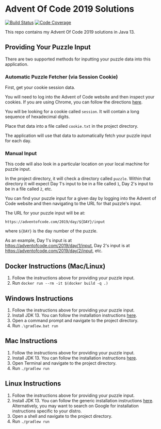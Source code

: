 # Advent Of Code 2019 Solutions

[![Build Status](https://travis-ci.org/akaritakai/AdventOfCode2019.svg)](https://travis-ci.org/akaritakai/AdventOfCode2019)
[![Code Coverage](https://img.shields.io/codecov/c/github/akaritakai/AdventOfCode2019.svg)](https://codecov.io/gh/akaritakai/AdventOfCode2019)

This repo contains my Advent Of Code 2019 solutions in Java 13.

## Providing Your Puzzle Input

There are two supported methods for inputting your puzzle data into this application.

### Automatic Puzzle Fetcher (via Session Cookie)

First, get your cookie session data.

You will need to log into the Advent of Code website and then inspect your cookies.
If you are using Chrome, you can follow the directions [here](https://developers.google.com/web/tools/chrome-devtools/storage/cookies).

You will be looking for a cookie called `session`. It will contain a long sequence of hexadecimal digits.

Place that data into a file called `cookie.txt` in the project directory.

The application will use that data to automatically fetch your puzzle input for each day.

### Manual Input

This code will also look in a particular location on your local machine for puzzle input.

In the project directory, it will check a directory called `puzzle`.
Within that directory it will expect Day 1's input to be in a file called `1`, Day 2's input to be in a file called `2`, etc.
 
You can find your puzzle input for a given day by logging into the Advent of Code website and then navigating to the URL
for that puzzle's input.

The URL for your puzzle input will be at:
```
https://adventofcode.com/2019/day/${DAY}/input
```
where `${DAY}` is the day number of the puzzle.

As an example, Day 1's input is at https://adventofcode.com/2019/day/1/input,
Day 2's input is at https://adventofcode.com/2019/day/2/input, etc.

## Docker Instructions (Mac/Linux)

1. Follow the instructions above for providing your puzzle input.
2. Run `docker run --rm -it $(docker build -q .)`

## Windows Instructions

1. Follow the instructions above for providing your puzzle input. 
2. Install JDK 13. You can follow the installation instructions [here](https://docs.oracle.com/en/java/javase/13/install/installation-jdk-microsoft-windows-platforms.html).
3. Open a command prompt and navigate to the project directory.
4. Run `.\gradlew.bat run`

## Mac Instructions

1. Follow the instructions above for providing your puzzle input. 
2. Install JDK 13. You can follow the installation instructions [here](https://docs.oracle.com/en/java/javase/13/install/installation-jdk-macos.html). 
3. Open Terminal and navigate to the project directory.
4. Run `./gradlew run`


## Linux Instructions

1. Follow the instructions above for providing your puzzle input.
2. Install JDK 13. You can follow the generic installation instructions [here](https://docs.oracle.com/en/java/javase/13/install/installation-jdk-linux-platforms.html).
   Alternatively, you may want to search on Google for installation instructions specific to your distro.
3. Open a shell and navigate to the project directory.
4. Run `./gradlew run`

